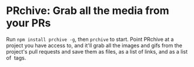 # PRchive: Grab all the media from your PRs

Run `npm install prchive -g`, then `prchive` to start. Point PRchive at a project you have access to, and it'll grab all the images and gifs from the project's pull requests and save them as files, as a list of links, and as a list of <img> tags.
